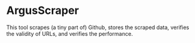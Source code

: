 # ArgusScraper
This tool scrapes (a tiny part of) Github, stores the scraped data, verifies the validity of URLs, and verifies the performance.
